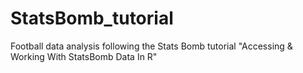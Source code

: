 # StatsBomb_tutorial
 Football data analysis following the Stats Bomb tutorial "Accessing & Working With StatsBomb Data In R"
